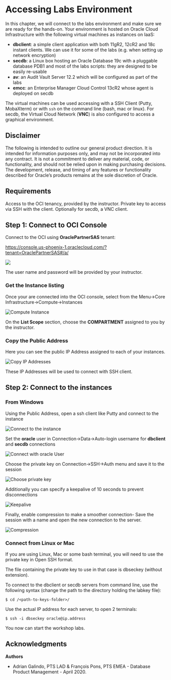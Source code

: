# Accessing Labs Environment #

In this chapter, we will connect to the labs environment and make sure we are ready for the hands-on.
Your environment is hosted on Oracle Cloud Infrastructure with the following virtual machines as instances on IaaS:

- **dbclient**: a simple client application with both 11gR2, 12cR2 and 18c instant clients. We can use it for some of the labs (e.g. when setting up network encryption)
- **secdb**: a Linux box hosting an Oracle Database 19c with a pluggable database PDB1 and most of the labs scripts: they are designed to be easily re-usable
- **av**: an Audit Vault Server 12.2 which will be configured as part of the labs
- **emcc**: an Enterprise Manager Cloud Control 13cR2 whose agent is deployed on secdb

The virtual machines can be used accessing with a SSH Client (Putty, MobaXterm) or with `ssh` on the command line (bash, mac or linux).
For secdb, the Virtual Cloud Network (**VNC**) is also configured to access a graphical environment.

## Disclaimer ##
The following is intended to outline our general product direction. It is intended for information purposes only, and may not be incorporated into any contract. It is not a commitment to deliver any material, code, or functionality, and should not be relied upon in making purchasing decisions. The development, release, and timing of any features or functionality described for Oracle’s products remains at the sole discretion of Oracle.

## Requirements ##

Access to the OCI tenancy, provided by the instructor.
Private key to access via SSH with the client.
Optionally for secdb, a VNC client.

## Step 1: Connect to OCI Console ##
Connect to the OCI using **OraclePartnerSAS** tenant:

https://console.us-phoenix-1.oraclecloud.com/?tenant=OraclePartnerSAS#/a/

![](./images/Lab000_Step1_1.png)

The user name and password will be provided by your instructor.

### Get the Instance listing

Once your are connected into the OCI console, select from the Menu->Core Infrastructure->Compute->Instances

![Compute Instance](./images/Lab000_Step1_2.png "")

On the **List Scope** section, choose the **COMPARTMENT** assigned to you by the instructor.

### Copy the Public Address

Here you can see the public IP Address assigned to each of your instances.

![Copy IP Addresses](./images/Lab000_Step1_3.png "")

These IP Addresses will be used to connect with SSH client.

## Step 2: Connect to the instances

### From Windows

Using the Public Address, open a ssh client like Putty and connect to the instance

![Connect to the instance](./images/Lab000_Step2_1.png "")

Set the **oracle** user in Connection->Data->Auto-login username for **dbclient** and **secdb** connections

![Connect with oracle User](./images/Lab000_Step2_2.png "")

Choose the private key on Connection->SSH->Auth menu and save it to the session 

![Choose private key](./images/Lab000_Step2_3.png )

Additionally you can specify a keepalive of 10 seconds to prevent disconnections 

![Keepalive](./images/Lab000_Step2_4.png "")

Finally, enable compression to make a smoother connection- Save the session with a name and open the new connection to the server.

![Compression](./images/Lab000_Step2_4.png )



### Connect from Linux or Mac

If you are using Linux, Mac or some bash terminal, you will need to use the private key in Open SSH format.

The file containing the private key to use in that case is dbseckey (without extension).

To connect to the dbclient or secdb servers from command line, use the following syntax (change the path to the directory holding the labkey file):

    $ cd /<path-to-keys-folder>/

Use the actual IP address for each server, to open 2 terminals: 

    $ ssh -i dbseckey oracle@ip.address

You now can start the workshop labs.


## Acknowledgments

**Authors** 

- Adrian Galindo, PTS LAD & François Pons, PTS EMEA - Database Product Management - April 2020.